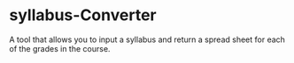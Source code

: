 # syllabus-Converter
A tool that allows you to input a syllabus and return a spread sheet for each of the grades in the course.
